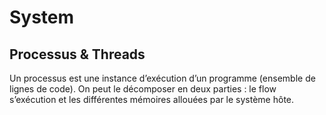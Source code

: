 # System
## Processus & Threads
Un processus est une instance d’exécution d’un programme (ensemble de lignes de code). On peut le décomposer en deux parties : le flow s’exécution et les différentes mémoires allouées par le système hôte.
